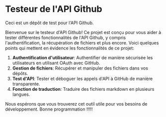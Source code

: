 # Testeur de l'API Github

Ceci est un dépôt de test pour l'API Github.

Bienvenue sur le testeur d'API Github! Ce projet est conçu pour vous aider à tester différentes fonctionnalités de l'API Github, y compris l'authentification, la récupération de fichiers et plus encore. Voici quelques points qui mettent en évidence les fonctionnalités de ce projet:

1. **Authentification d'utilisateur**: Authentifier de manière sécurisée les utilisateurs en utilisant OAuth avec GitHub.
2. **Gestion de fichiers**: Récupérer et manipuler des fichiers dans vos dépôts.
3. **Test d'API**: Tester et déboguer les appels d'API à GitHub de manière transparente.
4. **Fonction de traduction**: Traduire des fichiers markdown en plusieurs langues.

Nous espérons que vous trouverez cet outil utile pour vos besoins de développement. Bonne programmation !!!!!

